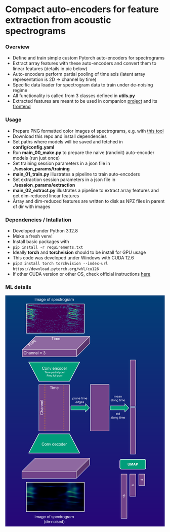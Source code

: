 # Compact auto-encoders for feature extraction from acoustic spectrograms  

### Overview
* Define and train simple custom Pytorch auto-encoders for spectrograms
* Extract array features with these auto-encoders and convert them to linear features (details in pic below)
* Auto-encoders perform partial pooling of time axis (latent array representation is 2D -> channel by time)
* Specific data loader for spectrogram data to train under de-noising regime
* All functionality is called from 3 classes defined in **utils.py**
* Extracted features are meant to be used in companion [project](https://github.com/sergezaugg/spectrogram_image_clustering) and its [frontend](https://spectrogram-image-clustering.streamlit.app/)

### Usage 
* Prepare PNG formatted color images of spectrograms, e.g. with [this tool](https://github.com/sergezaugg/xeno_canto_organizer)
* Download this repo and install dependencies
* Set paths where models will be saved and fetched in **config/config.yaml**
* Run **main_00_make.py** to prepare the naive (randinit) auto-encoder models (run just once)
* Set training session parameters in a json file in **./session_params/training**
* **main_01_train.py** illustrates a pipeline to train auto-encoders
* Set extraction session parameters in a json file in **./session_params/extraction**
* **main_02_extract.py** illustrates a pipeline to extract array features and get dim-reduced linear features
* Array and dim-reduced features are written to disk as NPZ files in parent of dir with images

### Dependencies / Intallation
* Developed under Python 3.12.8
* Make a fresh venv!
* Install basic packages with
* ```pip install -r requirements.txt```
* Ideally **torch** and **torchvision** should to be install for GPU usage
* This code was developed under Windows with CUDA 12.6 
* ```pip3 install torch torchvision --index-url https://download.pytorch.org/whl/cu126```
* If other CUDA version or other OS, check official instructions [here](https://pytorch.org/get-started/locally)

### ML details
<img src="pics/flow_chart_01.png" alt="Example image" width="600"/>


